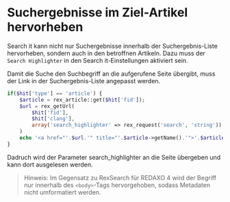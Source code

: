 # Suchergebnisse im Ziel-Artikel hervorheben

Search it kann nicht nur Suchergebnisse innerhalb der Suchergebnis-Liste hervorheben, sondern auch in den betroffnen Artikeln. Dazu muss der `Search Highlighter` in den Search it-Einstellungen aktiviert sein.

Damit die Suche den Suchbegriff an die aufgerufene Seite übergibt, muss der Link in der Suchergebnis-Liste angepasst werden.

```php
if($hit['type'] == 'article') {
	$article = rex_article::get($hit['fid']);
	$url = rex_getUrl(
		$hit['fid'],
		$hit['clang'],
		array('search_highlighter' => rex_request('search', 'string'))
	)
	echo '<a href="'.$url.'" title="'.$article->getName().'">'.$article->getName().'</a>';
}
```

Dadruch wird der Parameter search_highlighter an die Seite übergeben und kann dort ausgelesen werden.

> Hinweis: Im Gegensatz zu RexSearch für REDAXO 4 wird der Begriff nur innerhalb des `<body>`-Tags hervorgehoben, sodass Metadaten nicht umformatiert werden.